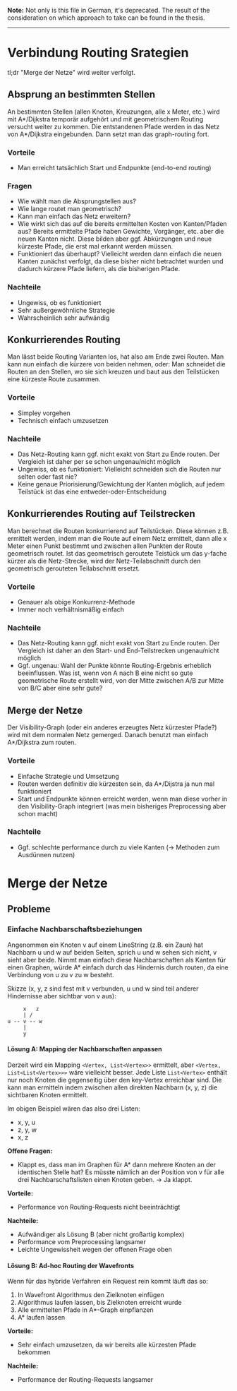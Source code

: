 **Note:**
Not only is this file in German, it's deprecated. The result of the consideration on which approach to take can be found in the thesis.

---

# Verbindung Routing Srategien

tl;dr "Merge der Netze" wird weiter verfolgt.

## Absprung an bestimmten Stellen

An bestimmten Stellen (allen Knoten, Kreuzungen, alle x Meter, etc.) wird mit A*/Dijkstra temporär aufgehört und mit geometrischem Routing versucht weiter zu kommen. Die entstandenen Pfade werden in das Netz von A*/Dijkstra eingebunden. Dann setzt man das graph-routing fort.

### Vorteile

* Man erreicht tatsächlich Start und Endpunkte (end-to-end routing)

### Fragen

* Wie wählt man die Absprungstellen aus?
* Wie lange routet man geometrisch?
* Kann man einfach das Netz erweitern?
* Wie wirkt sich das auf die bereits ermittelten Kosten von Kanten/Pfaden aus? Bereits ermittelte Pfade haben Gewichte, Vorgänger, etc. aber die neuen Kanten nicht. Diese bilden aber ggf. Abkürzungen und neue kürzeste Pfade, die erst mal erkannt werden müssen.
* Funktioniert das überhaupt? Vielleicht werden dann einfach die neuen Kanten zunächst verfolgt, da diese bisher nicht betrachtet wurden und dadurch kürzere Pfade liefern, als die bisherigen Pfade.

### Nachteile

* Ungewiss, ob es funktioniert
* Sehr außergewöhnliche Strategie
* Wahrscheinlich sehr aufwändig

## Konkurrierendes Routing

Man lässt beide Routing Varianten los, hat also am Ende zwei Routen. Man kann nun einfach die kürzere von beiden nehmen, oder: Man schneidet die Routen an den Stellen, wo sie sich kreuzen und baut aus den Teilstücken eine kürzeste Route zusammen.

### Vorteile

* Simpley vorgehen
* Technisch einfach umzusetzen

### Nachteile

* Das Netz-Routing kann ggf. nicht exakt von Start zu Ende routen. Der Vergleich ist daher per se schon ungenau/nicht möglich
* Ungewiss, ob es funktioniert: Vielleicht schneiden sich die Routen nur selten oder fast nie?
* Keine genaue Priorisierung/Gewichtung der Kanten möglich, auf jedem Teilstück ist das eine entweder-oder-Entscheidung

## Konkurrierendes Routing auf Teilstrecken

Man berechnet die Routen konkurrierend auf Teilstücken. Diese können z.B. ermittelt werden, indem man die Route auf einem Netz ermittelt, dann alle x Meter einen Punkt bestimmt und zwischen allen Punkten der Route geometrisch routet. Ist das geometrisch geroutete Teistück um das y-fache kürzer als die Netz-Strecke, wird der Netz-Teilabschnitt durch den geometrisch gerouteten Teilabschnitt ersetzt.

### Vorteile

* Genauer als obige Konkurrenz-Methode
* Immer noch verhältnismäßig einfach

### Nachteile

* Das Netz-Routing kann ggf. nicht exakt von Start zu Ende routen. Der Vergleich ist daher an den Start- und End-Teilstrecken ungenau/nicht möglich
* Ggf. ungenau: Wahl der Punkte könnte Routing-Ergebnis erheblich beeinflussen. Was ist, wenn von A nach B eine nicht so gute geometrische Route erstellt wird, von der Mitte zwischen A/B zur Mitte von B/C aber eine sehr gute?

## Merge der Netze

Der Visibility-Graph (oder ein anderes erzeugtes Netz kürzester Pfade?) wird mit dem normalen Netz gemerged. Danach benutzt man einfach A*/Dijkstra zum routen.

### Vorteile

* Einfache Strategie und Umsetzung
* Routen werden definitiv die kürzesten sein, da A*/Dijstra ja nun mal funktioniert
* Start und Endpunkte können erreicht werden, wenn man diese vorher in den Visibility-Graph integriert (was mein bisheriges Preprocessing aber schon macht)

### Nachteile

* Ggf. schlechte performance durch zu viele Kanten (→ Methoden zum Ausdünnen nutzen)

# Merge der Netze

## Probleme

### Einfache Nachbarschaftsbeziehungen

Angenommen ein Knoten v auf einem LineString (z.B. ein Zaun) hat Nachbarn u und w auf beiden Seiten, sprich u und w sehen sich nicht, v sieht aber beide.
Nimmt man einfach diese Nachbarschaften als Kanten für einen Graphen, würde A* einfach durch das Hindernis durch routen, da eine Verbindung von u zu v zu w besteht.

Skizze (x, y, z sind fest mit v verbunden, u und w sind teil anderer Hindernisse aber sichtbar von v aus):
```
     x   z
     | /
u -- v -- w
     |
     y
```

#### Lösung A: Mapping der Nachbarschaften anpassen

Derzeit wird ein Mapping `<Vertex, List<Vertex>>` ermittelt, aber `<Vertex, List<List<Vertex>>>` wäre vielleicht besser.
Jede Liste `List<Vertex>` enthält nur noch Knoten die gegenseitig über den key-Vertex erreichbar sind.
Die kann man ermitteln indem zwischen allen direkten Nachbarn (x, y, z) die sichtbaren Knoten ermittelt.

Im obigen Beispiel wären das also drei Listen:

* x, y, u
* z, y, w
* x, z

**Offene Fragen:**

* Klappt es, dass man im Graphen für A* dann mehrere Knoten an der identischen Stelle hat? Es müsste nämlich an der Position von v für alle drei Nachbarschaftslisten einen Knoten geben. → Ja klappt.

**Vorteile:**

* Performance von Routing-Requests nicht beeinträchtigt

**Nachteile:**

* Aufwändiger als Lösung B (aber nicht großartig komplex)
* Performance vom Preprocessing langsamer
* Leichte Ungewissheit wegen der offenen Frage oben

#### Lösung B: Ad-hoc Routing der Wavefronts

Wenn für das hybride Verfahren ein Request rein kommt läuft das so:

1. In Wavefront Algorithmus den Zielknoten einfügen
2. Algorithmus laufen lassen, bis Zielknoten erreicht wurde
3. Alle ermittelten Pfade in A*-Graph einpflanzen
4. A* laufen lassen

**Vorteile:**

* Sehr einfach umzusetzen, da wir bereits alle kürzesten Pfade bekommen

**Nachteile:**

* Performance der Routing-Requests langsamer
